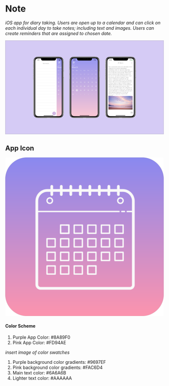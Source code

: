 # Note

*iOS app for diary taking. Users are open up to a calendar and can click on each individual day to take notes; including text and images. Users can create reminders that are assigned to chosen date.*

![screenshots, 20%](Images/Screenshots.png)

## App Icon

![appicon](Images/appIcon.png)

#### Color Scheme
1. Purple App Color: #8A89F0
2. Pink App Color: #FD94AE

*insert image of color swatches*

1. Purple background color gradients: #9697EF
2. Pink background color gradients: #FAC6D4
3. Main text color: #6A6A6B
4. Lighter text color: #AAAAAA
